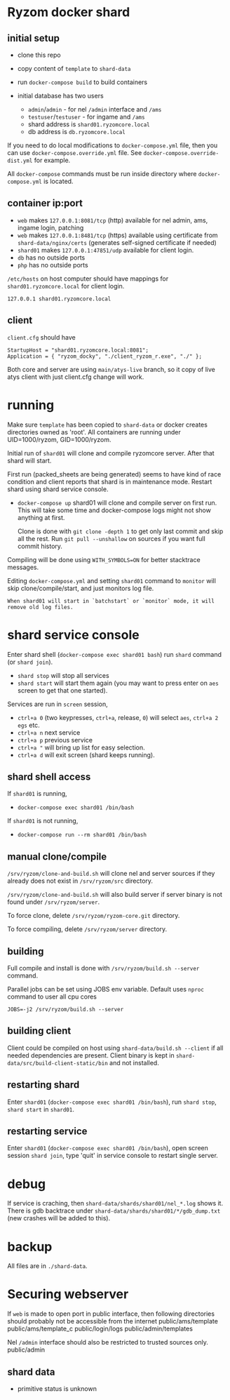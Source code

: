 # Ryzom docker shard

## initial setup
- clone this repo
- copy content of `template` to `shard-data`
- run `docker-compose build` to build containers

- initial database has two users
	- `admin`/`admin` - for nel `/admin` interface and `/ams`
	- `testuser`/`testuser` - for ingame and `/ams`
	- shard address is `shard01.ryzomcore.local`
	- db address is `db.ryzomcore.local`

If you need to do local modifications to `docker-compose.yml` file, then you can use `docker-compose.override.yml` file.
See `docker-compose.override-dist.yml` for example.

All `docker-compose` commands must be run inside directory where `docker-compose.yml` is located.

## container ip:port
- `web` makes `127.0.0.1:8081/tcp` (http) available for nel admin, ams, ingame login, patching
- `web` makes `127.0.0.1:8481/tcp` (https) available using certificate from `shard-data/nginx/certs` (generates self-signed certificate if needed)
- `shard01` makes `127.0.0.1:47851/udp` available for client login.
- `db` has no outside ports
- `php` has no outside ports

`/etc/hosts` on host computer should have mappings for `shard01.ryzomcore.local` for client login.
```
127.0.0.1 shard01.ryzomcore.local
```

## client
`client.cfg` should have
```
StartupHost = "shard01.ryzomcore.local:8081";
Application = { "ryzom_docky", "./client_ryzom_r.exe", "./" };
```

Both core and server are using `main/atys-live` branch, so it copy of live atys client with just client.cfg change will work.

# running

Make sure `template` has been copied to `shard-data` or docker creates directories owned as 'root'.
All containers are running under UID=1000/ryzom, GID=1000/ryzom.

Initial run of `shard01` will clone and compile ryzomcore server. After that shard will start.

First run (packed_sheets are being generated) seems to have kind of race condition and client reports that
shard is in maintenance mode. Restart shard using shard service console.

- `docker-compose up`
  shard01 will clone and compile server on first run.
  This will take some time and docker-compose logs might not show anything at first.

  Clone is done with `git clone -depth 1` to get only last commit and skip all the rest.
  Run `git pull --unshallow` on sources if you want full commit history.

Compiling will be done using `WITH_SYMBOLS=ON` for better stacktrace messages.

Editing `docker-compose.yml` and setting `shard01` command to `monitor`
will skip clone/compile/start, and just monitors log file.

	When shard01 will start in `batchstart` or `monitor` mode, it will remove old log files.

# shard service console
Enter shard shell (`docker-compose exec shard01 bash`) run `shard` command (or `shard join`).
- `shard stop` will stop all services
- `shard start` will start them again (you may want to press enter on `aes` screen to get that one started).

Services are run in `screen` session,
- `ctrl+a 0` (two keypresses, `ctrl+a`, release, `0`) will select `aes`, `ctrl+a 2` `egs` etc.
- `ctrl+a n` next service
- `ctrl+a p` previous service
- `ctrl+a "` will bring up list for easy selection.
- `ctrl+a d` will exit screen (shard keeps running).

## shard shell access
If `shard01` is running,
- `docker-compose exec shard01 /bin/bash`

If `shard01` is not running,
- `docker-compose run --rm shard01 /bin/bash`


## manual clone/compile

`/srv/ryzom/clone-and-build.sh` will clone nel and server sources if they already does not exist in `/srv/ryzom/src` directory.

`/srv/ryzom/clone-and-build.sh` will also build server if server binary is not found under `/srv/ryzom/server`.

To force clone, delete `/srv/ryzom/ryzom-core.git` directory.

To force compiling, delete `/srv/ryzom/server` directory.

## building

Full compile and install is done with `/srv/ryzom/build.sh --server` command.

Parallel jobs can be set using JOBS env variable. Default uses `nproc` command to user all cpu cores
```
JOBS=-j2 /srv/ryzom/build.sh --server
```

## building client

Client could be compiled on host using `shard-data/build.sh --client` if all needed dependencies are present.
Client binary is kept in `shard-data/src/build-client-static/bin` and not installed.

## restarting shard

Enter `shard01` (`docker-compose exec shard01 /bin/bash`), run `shard stop`, `shard start` in `shard01`.

## restarting service

Enter `shard01` (`docker-compose exec shard01 /bin/bash`), open screen session `shard join`, type 'quit' in service console to restart single server.

# debug
If service is craching, then `shard-data/shards/shard01/nel_*.log` shows it.
There is gdb backtrace under `shard-data/shards/shard01/*/gdb_dump.txt` (new crashes will be added to this).

# backup
All files are in `./shard-data`.

# Securing webserver
If `web` is made to open port in public interface, then following directories should probably not be accessible from the internet
public/ams/template
public/ams/template_c
public/login/logs
public/admin/templates

Nel `/admin` interface should also be restricted to trusted sources only.
public/admin

## shard data
- primitive status is unknown

